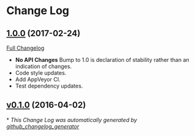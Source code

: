 # Change Log

## [1.0.0](https://github.com/kevinoid/promise-nodeify/tree/1.0.0) (2017-02-24)
[Full Changelog](https://github.com/kevinoid/promise-nodeify/compare/v0.1.0...1.0.0)

- **No API Changes**  Bump to 1.0 is declaration of stability rather than an
  indication of changes.
- Code style updates.
- Add AppVeyor CI.
- Test dependency updates.

## [v0.1.0](https://github.com/kevinoid/promise-nodeify/tree/v0.1.0) (2016-04-02)


\* *This Change Log was automatically generated by [github_changelog_generator](https://github.com/skywinder/Github-Changelog-Generator)*
